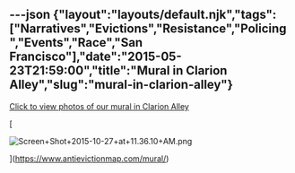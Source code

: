 ---json
{"layout":"layouts/default.njk","tags":["Narratives","Evictions","Resistance","Policing","Events","Race","San Francisco"],"date":"2015-05-23T21:59:00","title":"Mural in Clarion Alley","slug":"mural-in-clarion-alley"}
---

[Click to view photos of our mural in Clarion Alley](http://www.antievictionmap.com/land-of-opportunity-1/)

[

![Screen+Shot+2015-10-27+at+11.36.10+AM.png](https://images.squarespace-cdn.com/content/v1/52b7d7a6e4b0b3e376ac8ea2/1514069950709-WC01C5PFG2FGZNUDUGTI/ke17ZwdGBToddI8pDm48kL2cKOYhyvEXuYtniQa2iv1Zw-zPPgdn4jUwVcJE1ZvWQUxwkmyExglNqGp0IvTJZUJFbgE-7XRK3dMEBRBhUpwlrfV1iA7wD84G_AGTGSH6Apq71Nz0PBvVQ8aNSmAWYwobIQkWNxvqu6fc26gcb90/Screen%2BShot%2B2015-10-27%2Bat%2B11.36.10%2BAM.png)

](https://www.antievictionmap.com/mural/)